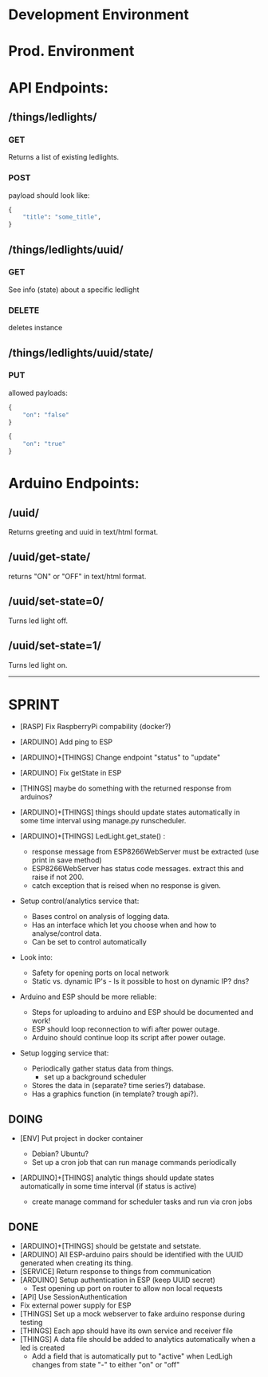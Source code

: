 # Development Environment

# Prod. Environment

# API Endpoints:

## /things/ledlights/

### GET

Returns a list of existing ledlights.

### POST

payload should look like:
```python
{
    "title": "some_title",
}
```
## /things/ledlights/uuid/

### GET

See info (state) about a specific ledlight

### DELETE

deletes instance

## /things/ledlights/uuid/state/

### PUT

allowed payloads:
```python
{
    "on": "false"
}

{
    "on": "true"
}
```

# Arduino Endpoints:

## /uuid/

Returns greeting and uuid in text/html format.

## /uuid/get-state/

returns "ON" or "OFF" in text/html format.

## /uuid/set-state=0/

Turns led light off.

## /uuid/set-state=1/

Turns led light on.

--------------------------------------------------------------------------------

# SPRINT

* [RASP] Fix RaspberryPi compability (docker?)
* [ARDUINO] Add ping to ESP
* [ARDUINO]+[THINGS] Change endpoint "status" to "update"
* [ARDUINO] Fix getState in ESP
* [THINGS] maybe do something with the returned response from arduinos?
* [ARDUINO]+[THINGS] things should update states automatically in some time interval using manage.py runscheduler.
* [ARDUINO]+[THINGS] LedLight.get_state() : 
    - response message from ESP8266WebServer must be extracted (use print in save method)
    - ESP8266WebServer has status code messages. extract this and raise if not 200.
    - catch exception that is reised when no response is given.

* Setup control/analytics service that:
    * Bases control on analysis of logging data.
    * Has an interface which let you choose when and how to analyse/control data.
    * Can be set to control automatically
* Look into:
	* Safety for opening ports on local network
	* Static vs. dynamic IP's - Is it possible to host on dynamic IP? dns?
* Arduino and ESP should be more reliable:
	* Steps for uploading to arduino and ESP should be documented and work!
	* ESP should loop reconnection to wifi after power outage.
	* Arduino should continue loop its script after power outage.
* Setup logging service that:
    * Periodically gather status data from things.
        - set up a background scheduler
    * Stores the data in (separate? time series?) database.
    * Has a graphics function (in template? trough api?).

## DOING

* [ENV] Put project in docker container
    - Debian? Ubuntu?
    - Set up a cron job that can run manage commands periodically

* [ARDUINO]+[THINGS] analytic things should update states automatically in some time interval (if status is active)
    - create manage command for scheduler tasks and run via cron jobs

## DONE

* [ARDUINO]+[THINGS] should be getstate and setstate.
* [ARDUINO] All ESP-arduino pairs should be identified with the UUID generated when creating its thing.
* [SERVICE] Return response to things from communication
* [ARDUINO] Setup authentication in ESP (keep UUID secret)
    * Test opening up port on router to allow non local requests
* [API] Use SessionAuthentication
* Fix external power supply for ESP
* [THINGS] Set up a mock webserver to fake arduino response during testing
* [THINGS] Each app should have its own service and receiver file
* [THINGS] A data file should be added to analytics automatically when a led is created
    - Add a field that is automatically put to "active" when LedLigh changes from state "-" to either "on" or "off"
